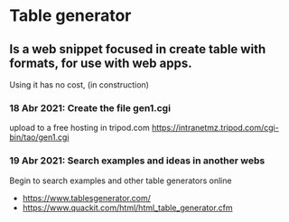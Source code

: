 # Table generator 
## Is a web snippet focused in create table with formats, for use with web apps.

Using it has no cost,  (in construction)

### 18 Abr 2021: Create the file gen1.cgi 
upload to a free hosting in tripod.com
https://intranetmz.tripod.com/cgi-bin/tao/gen1.cgi

### 19 Abr 2021: Search examples and ideas in another webs
Begin to search examples and other table generators online
  * https://www.tablesgenerator.com/
  * https://www.quackit.com/html/html_table_generator.cfm
